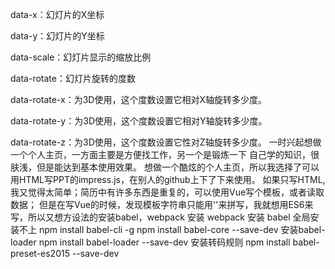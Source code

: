 data-x：幻灯片的X坐标

data-y：幻灯片的Y坐标

data-scale：幻灯片显示的缩放比例

data-rotate：幻灯片旋转的度数

data-rotate-x：为3D使用，这个度数设置它相对X轴旋转多少度。

data-rotate-y：为3D使用，这个度数设置它相对Y轴旋转多少度。

data-rotate-z：为3D使用，这个度数设置它性对Z轴旋转多少度。
一时兴起想做一个个人主页，一方面主要是方便找工作，另一个是锻炼一下 自己学的知识，很肤浅，但是能达到基本使用效果。
想做一个酷炫的个人主页，所以我选择了可以用HTML写PPT的impress.js，在别人的github上下了下来使用。
如果只写HTML,我又觉得太简单；简历中有许多东西是重复的，可以使用Vue写个模板，或者读取数据；
但是在写Vue的时候，发现模板字符串只能用''来拼写，我就想用ES6来写，所以又想方设法的安装babel，webpack
安装 webpack 
安装 babel 全局安装不上
npm install babel-cli -g
npm install babel-core --save-dev
安装babel-loader
npm install babel-loader --save-dev
安装转码规则
npm install babel-preset-es2015 --save-dev